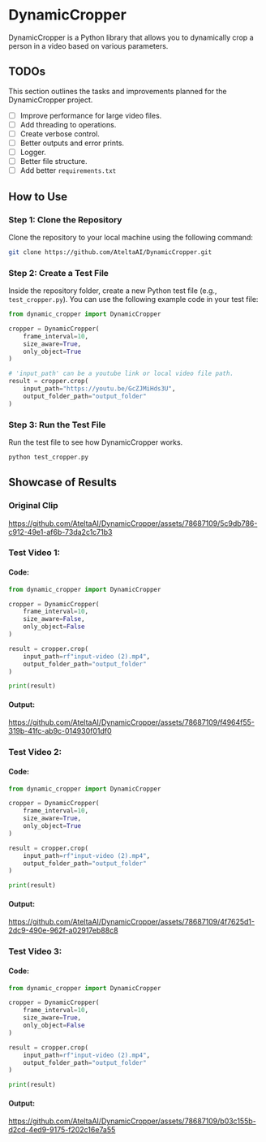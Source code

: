 # DynamicCropper

DynamicCropper is a Python library that allows you to dynamically crop a person in a video based on various parameters.

## TODOs

This section outlines the tasks and improvements planned for the DynamicCropper project.

- [ ] Improve performance for large video files.
- [ ] Add threading to operations.
- [ ] Create verbose control.
- [ ] Better outputs and error prints.
- [ ] Logger.
- [ ] Better file structure.
- [ ] Add better `requirements.txt`

## How to Use

### Step 1: Clone the Repository

Clone the repository to your local machine using the following command:

```bash
git clone https://github.com/AteltaAI/DynamicCropper.git
```

### Step 2: Create a Test File

Inside the repository folder, create a new Python test file (e.g., `test_cropper.py`). You can use the following example code in your test file:

```python
from dynamic_cropper import DynamicCropper

cropper = DynamicCropper(
    frame_interval=10,
    size_aware=True,
    only_object=True
)

# 'input_path' can be a youtube link or local video file path.
result = cropper.crop(
    input_path="https://youtu.be/GcZJMiHds3U",
    output_folder_path="output_folder"
)
```

### Step 3: Run the Test File

Run the test file to see how DynamicCropper works.

```bash
python test_cropper.py
```

## Showcase of Results

### Original Clip

https://github.com/AteltaAI/DynamicCropper/assets/78687109/5c9db786-c912-49e1-af6b-73da2c1c71b3

### Test Video 1:

#### Code:

```python
from dynamic_cropper import DynamicCropper

cropper = DynamicCropper(
    frame_interval=10,
    size_aware=False,
    only_object=False
)

result = cropper.crop(
    input_path=rf"input-video (2).mp4",
    output_folder_path="output_folder"
)

print(result)
```

#### Output:

https://github.com/AteltaAI/DynamicCropper/assets/78687109/f4964f55-319b-41fc-ab9c-014930f01df0

### Test Video 2:

#### Code:

```python
from dynamic_cropper import DynamicCropper

cropper = DynamicCropper(
    frame_interval=10,
    size_aware=True,
    only_object=True
)

result = cropper.crop(
    input_path=rf"input-video (2).mp4",
    output_folder_path="output_folder"
)

print(result)
```

#### Output:

https://github.com/AteltaAI/DynamicCropper/assets/78687109/4f7625d1-2dc9-490e-962f-a02917eb88c8

### Test Video 3:

#### Code:

```python
from dynamic_cropper import DynamicCropper

cropper = DynamicCropper(
    frame_interval=10,
    size_aware=True,
    only_object=False
)

result = cropper.crop(
    input_path=rf"input-video (2).mp4",
    output_folder_path="output_folder"
)

print(result)
```

#### Output:

https://github.com/AteltaAI/DynamicCropper/assets/78687109/b03c155b-d2cd-4ed9-9175-f202c16e7a55

